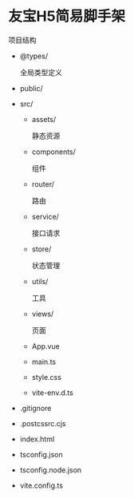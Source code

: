 # 友宝H5简易脚手架

项目结构
- @types/

  全局类型定义
- public/ 
- src/
  - assets/
  
      静态资源
  - components/
      
      组件
  - router/

    路由
  - service/

    接口请求
  - store/

    状态管理
  - utils/

    工具
  - views/

    页面
  - App.vue
  - main.ts
  - style.css
  - vite-env.d.ts
- .gitignore
- .postcssrc.cjs
- index.html
- tsconfig.json
- tsconfig.node.json
- vite.config.ts